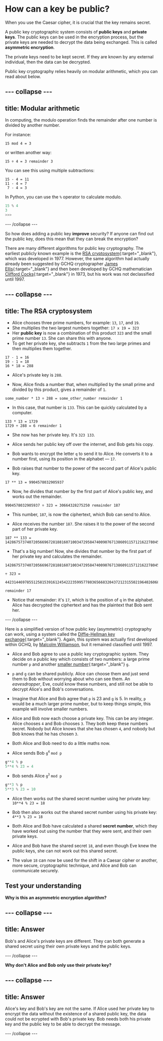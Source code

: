 # How can a key be public?

When you use the Caesar cipher, it is crucial that the key remains secret.

A public key cryptographic system consists of **public keys** and **private keys**. The public keys can be used in the encryption process, but the private keys are needed to decrypt the data being exchanged. This is called **asymmetric encryption**.

The private keys need to be kept secret. If they are known by any external individual, then the data can be decrypted.

Public key cryptography relies heavily on modular arithmetic, which you can read about below.

--- collapse ---
---
title: Modular arithmetic
---
In computing, the modulo operation finds the remainder after one number is divided by another number.

For instance:

```
15 mod 4 = 3
```

or written another way:

```
15 ÷ 4 = 3 remainder 3
```

You can see this using multiple subtractions:

```
15 - 4 = 11
11 - 4 = 7
 7 - 4 = 3
``` 

In Python, you can use the `%` operator to calculate modulo.

```python
15 % 4
3
>>>
```
--- /collapse ---

So how does adding a public key __improve__ security? If anyone can find out the public key, does this mean that they can break the encryption?

There are many different algorithms for public key cryptography. The earliest publicly known example is the [RSA cryptosystem](https://en.wikipedia.org/wiki/RSA_(cryptosystem)){:target="_blank"}, which was developed in 1977. However, the same algorithm had actually already been suggested by GCHQ cryptographer [James Ellis](https://en.wikipedia.org/wiki/James_H._Ellis){:target="_blank"} and then been developed by GCHQ mathematician [Clifford Cocks](https://en.wikipedia.org/wiki/Clifford_Cocks){:target="_blank"} in 1973, but his work was not declassified until 1997.

--- collapse ---
---
title: The RSA cryptosystem
---
- Alice chooses three prime numbers, for example: `13`, `17`, and `19`.
- She multiplies the two largest numbers together: `17 x 19 = 323`
- Her **public key** is now a combination of this product `323` and the small prime number `13`. She can share this with anyone.
- To get her private key, she subtracts `1` from the two large primes and then multiplies them together.

```
17 - 1 = 16
19 - 1 = 18
16 * 18 = 288
```

- Alice's private key is `288`.

- Now, Alice finds a number that, when multiplied by the small prime and divided by this product, gives a remainder of `1`.

```
some_number * 13 ÷ 288 = some_other_number remainder 1
```

- In this case, that number is `133`. This can be quickly calculated by a computer.

```
133 * 13 = 1729
1729 ÷ 288 = 6 remainder 1
```

- She now has her private key. It's `323 133`.

- Alice sends her public key off over the internet, and Bob gets his copy.

- Bob wants to encrypt the letter `q` to send it to Alice. He converts it to a number first, using its position in the alphabet — `17`.

- Bob raises that number to the power of the second part of Alice's public key.

```
17 ** 13 = 9904578032905937
```

- Now, he divides that number by the first part of Alice's public key, and works out the remainder.

```
9904578032905937 ÷ 323 = 30664328275250 remainder 187
```

- This number, `187`, is now the ciphertext, which Bob can send to Alice.

- Alice receives the number `187`. She raises it to the power of the second part of her private key.

```
187 ** 133 = 142867573740720566967281881607100347295847400907671386091157121622780454369129479664615460769905626347535899931271341842520680048730294079130102722601895364310787622375946501020768888839654428347116807175403923673347503784689653101030237682797486439417148026581600192839120518456938618487878401112343947
```

- That's a big number! Now, she divides that number by the first part of her private key and calculates the remainder.

```
142867573740720566967281881607100347295847400907671386091157121622780454369129479664615460769905626347535899931271341842520680048730294079130102722601895364310787622375946501020768888839654428347116807175403923673347503784689653101030237682797486439417148026581600192839120518456938618487878401112343947

÷ 323 = 

442314469785512581539161245422235995778036566832043721231550219640260682060418642693079682615153948474292406207252865372224104020193042907357701452102267201984216551240583474414661674655052564333398394342775448312722776663559110370250126302215824888785001731815323491471101026301914858467798032580608

remainder 17
```

- Notice that remainder: it's `17`, which is the position of `q` in the alphabet. Alice has decrypted the ciphertext and has the plaintext that Bob sent her.

--- /collapse ---

Here is a simplified version of how public key (asymmetric) cryptography can work, using a system called the [Diffie-Hellman key exchange](https://en.wikipedia.org/wiki/Diffie%E2%80%93Hellman_key_exchange){:target="_blank"}. Again, this system was actually first developed within GCHQ, by [Malcolm Williamson](https://en.wikipedia.org/wiki/Malcolm_J._Williamson), but it remained classified until 1997.

- Alice and Bob agree to use a public key cryptographic system. They decide on a public key which consists of two numbers: a large prime number `p` and another [smaller number](https://en.wikipedia.org/wiki/Primitive_root_modulo_n){:target="_blank"} `g`.

- `p` and `g` can be shared publicly. Alice can choose them and just send them to Bob without worrying about who can see them. An *eavesdropper*, Eve, could know these numbers, and still not be able to decrypt Alice's and Bob's conversations.

- Imagine that Alice and Bob agree that `p` is 23 and `g` is 5. In reality, `p` would be a much larger prime number, but to keep things simple, this example will involve smaller numbers.

- Alice and Bob now each choose a private key. This can be any integer. Alice chooses `4` and Bob chooses `3`. They both keep these numbers secret. Nobody but Alice knows that she has chosen `4`, and nobody but Bob knows that he has chosen `3`.

- Both Alice and Bob need to do a little maths now.

- Alice sends Bob `g`<sup>`4`</sup> `mod p`

```python
g**4 % p
5**4 % 23 = 4
```

- Bob sends Alice `g`<sup>`3`</sup> `mod p`

```python
g**3 % p
5**3 % 23 = 10
```

- Alice then works out the shared secret number using her private key: `10**4 % 23 = 18`

- Bob then also works out the shared secret number using his private key: `4**3 % 23 = 18`

- Both Alice and Bob have calculated a shared **secret number**, which they have worked out using the number that they were sent, and their own private keys.

- Alice and Bob have the shared secret `18`, and even though Eve knew the public keys, she can not work out this shared secret.

- The value `18` can now be used for the shift in a Caesar cipher or another, more secure, cryptographic technique, and Alice and Bob can communicate securely.

## Test your understanding

**Why is this an asymmetric encryption algorithm?**

--- collapse ---
---
title: Answer
---

Bob's and Alice's private keys are different. They can both generate a shared secret using their own private keys and the public keys.

--- /collapse ---


**Why don't Alice and Bob only use their private key?**

--- collapse ---
---
title: Answer
---

Alice's key and Bob's key are not the same. If Alice used her private key to encrypt the data without the existence of a shared public key, the data could not be ecrypted with Bob's private key. Bob needs both his private key and the public key to be able to decrypt the message.

--- /collapse ---
